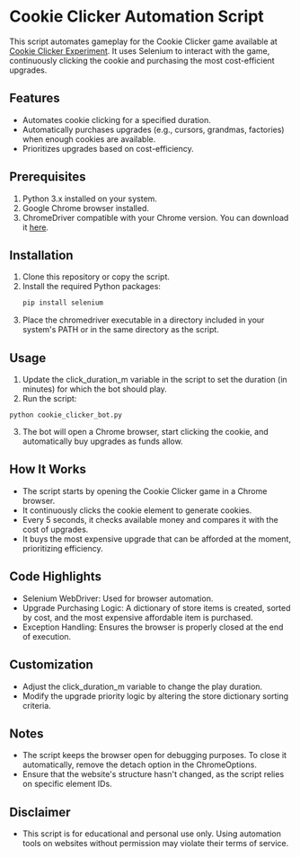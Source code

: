 # Cookie Clicker Automation Script

This script automates gameplay for the Cookie Clicker game available at [Cookie Clicker Experiment](https://orteil.dashnet.org/experiments/cookie/). It uses Selenium to interact with the game, continuously clicking the cookie and purchasing the most cost-efficient upgrades.

## Features

- Automates cookie clicking for a specified duration.
- Automatically purchases upgrades (e.g., cursors, grandmas, factories) when enough cookies are available.
- Prioritizes upgrades based on cost-efficiency.

## Prerequisites

1. Python 3.x installed on your system.
2. Google Chrome browser installed.
3. ChromeDriver compatible with your Chrome version. You can download it [here](https://sites.google.com/a/chromium.org/chromedriver/).

## Installation

1. Clone this repository or copy the script.
2. Install the required Python packages:
   ```bash
   pip install selenium
   ```
3. Place the chromedriver executable in a directory included in your system's PATH or in the same directory as the script.

## Usage

1. Update the click_duration_m variable in the script to set the duration (in minutes) for which the bot should play.
2. Run the script:

```
python cookie_clicker_bot.py

```

3. The bot will open a Chrome browser, start clicking the cookie, and automatically buy upgrades as funds allow.

## How It Works

- The script starts by opening the Cookie Clicker game in a Chrome browser.
- It continuously clicks the cookie element to generate cookies.
- Every 5 seconds, it checks available money and compares it with the cost of upgrades.
- It buys the most expensive upgrade that can be afforded at the moment, prioritizing efficiency.

## Code Highlights

- Selenium WebDriver: Used for browser automation.
- Upgrade Purchasing Logic: A dictionary of store items is created, sorted by cost, and the most expensive affordable item is purchased.
- Exception Handling: Ensures the browser is properly closed at the end of execution.

## Customization

- Adjust the click_duration_m variable to change the play duration.
- Modify the upgrade priority logic by altering the store dictionary sorting criteria.

## Notes

- The script keeps the browser open for debugging purposes. To close it automatically, remove the detach option in the ChromeOptions.
- Ensure that the website's structure hasn't changed, as the script relies on specific element IDs.

## Disclaimer

- This script is for educational and personal use only. Using automation tools on websites without permission may violate their terms of service.
